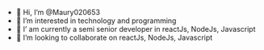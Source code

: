 - 👋 Hi, I’m @Maury020653
- 👀 I’m interested in technology and programming
- 🌱 I’ am currently a semi senior developer in reactJs, NodeJs, Javascript
- 💞️ I’m looking to collaborate on reactJs, NodeJs, Javascript

<!---
Maury020653/Maury020653 is a ✨ special ✨ repository because its `README.md` (this file) appears on your GitHub profile.
You can click the Preview link to take a look at your changes.
--->
